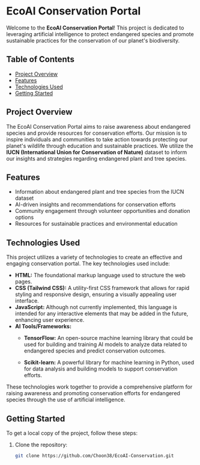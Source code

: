 # EcoAI Conservation Portal

Welcome to the **EcoAI Conservation Portal**! This project is dedicated to leveraging artificial intelligence to protect endangered species and promote sustainable practices for the conservation of our planet's biodiversity.

## Table of Contents
- [Project Overview](#project-overview)
- [Features](#features)
- [Technologies Used](#technologies-used)
- [Getting Started](#getting-started)


## Project Overview
The EcoAI Conservation Portal aims to raise awareness about endangered species and provide resources for conservation efforts. Our mission is to inspire individuals and communities to take action towards protecting our planet's wildlife through education and sustainable practices. We utilize the **IUCN (International Union for Conservation of Nature)** dataset to inform our insights and strategies regarding endangered plant and tree species.

## Features
- Information about endangered plant and tree species from the IUCN dataset
- AI-driven insights and recommendations for conservation efforts
- Community engagement through volunteer opportunities and donation options
- Resources for sustainable practices and environmental education

## Technologies Used

This project utilizes a variety of technologies to create an effective and engaging conservation portal. The key technologies used include:

- **HTML:** The foundational markup language used to structure the web pages.
- **CSS (Tailwind CSS):** A utility-first CSS framework that allows for rapid styling and responsive design, ensuring a visually appealing user interface.
- **JavaScript:** Although not currently implemented, this language is intended for any interactive elements that may be added in the future, enhancing user experience.
- **AI Tools/Frameworks:**
  - **TensorFlow:** An open-source machine learning library that could be used for building and training AI models to analyze data related to endangered species and predict conservation outcomes.

  - **Scikit-learn:** A powerful library for machine learning in Python, used for data analysis and building models to support conservation efforts.
  
These technologies work together to provide a comprehensive platform for raising awareness and promoting conservation efforts for endangered species through the use of artificial intelligence.


## Getting Started
To get a local copy of the project, follow these steps:

1. Clone the repository:
   ```bash
   git clone https://github.com/Choon38/EcoAI-Conservation.git
